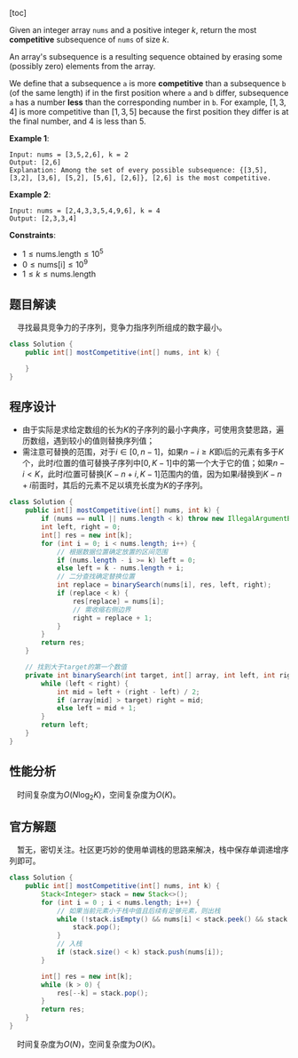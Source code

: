 [toc]

Given an integer array `nums` and a positive integer $k$, return the most **competitive** subsequence of `nums` of size $k$.

An array's subsequence is a resulting sequence obtained by erasing some (possibly zero) elements from the array.

We define that a subsequence `a` is more **competitive** than a subsequence `b` (of the same length) if in the first position where `a` and `b` differ, subsequence `a` has a number **less** than the corresponding number in `b`. For example, $[1,3,4]$ is more competitive than $[1,3,5]$ because the first position they differ is at the final number, and $4$ is less than $5$.

 

**Example 1**:

```
Input: nums = [3,5,2,6], k = 2
Output: [2,6]
Explanation: Among the set of every possible subsequence: {[3,5], [3,2], [3,6], [5,2], [5,6], [2,6]}, [2,6] is the most competitive.
```

**Example 2**:

```
Input: nums = [2,4,3,3,5,4,9,6], k = 4
Output: [2,3,3,4]
```



**Constraints**:

* $1 \le \text{nums.length} \le 10^5$
* $0 \le \text{nums[i]} \le 10^9$
* $1 \le k \le \text{nums.length}$



## 题目解读

&emsp;寻找最具竞争力的子序列，竞争力指序列所组成的数字最小。

```java
class Solution {
    public int[] mostCompetitive(int[] nums, int k) {

    }
}
```

## 程序设计

* 由于实际是求给定数组的长为$K$的子序列的最小字典序，可使用贪婪思路，遍历数组，遇到较小的值则替换序列值；
* 需注意可替换的范围，对于$i \in [0, n - 1]$，如果$n - i \ge K$即$i$后的元素有多于$K$个，此时$i$位置的值可替换子序列中$[0, K - 1]$中的第一个大于它的值；如果$n - i < K$，此时$i$位置可替换$[K - n + i, K - 1]$范围内的值，因为如果$i$替换到$K - n + i$前面时，其后的元素不足以填充长度为$K$的子序列。

```java
class Solution {
    public int[] mostCompetitive(int[] nums, int k) {
        if (nums == null || nums.length < k) throw new IllegalArgumentException("invalid param");
        int left, right = 0;
        int[] res = new int[k];
        for (int i = 0; i < nums.length; i++) {
            // 根据数据位置确定放置的区间范围
            if (nums.length - i >= k) left = 0;
            else left = k - nums.length + i;
            // 二分查找确定替换位置
            int replace = binarySearch(nums[i], res, left, right);
            if (replace < k) {
                res[replace] = nums[i];
                // 需收缩右侧边界
                right = replace + 1;
            }
        }
        return res;
    }

    // 找到大于target的第一个数值
    private int binarySearch(int target, int[] array, int left, int right) {
        while (left < right) {
            int mid = left + (right - left) / 2;
            if (array[mid] > target) right = mid;
            else left = mid + 1;
        }
        return left;
    }
}
```

## 性能分析

&emsp;时间复杂度为$O(N\log_2K)$，空间复杂度为$O(K)$。



## 官方解题

&emsp;暂无，密切关注。社区更巧妙的使用单调栈的思路来解决，栈中保存单调递增序列即可。

```java
class Solution {
    public int[] mostCompetitive(int[] nums, int k) {
        Stack<Integer> stack = new Stack<>();
        for (int i = 0 ; i < nums.length; i++) {
            // 如果当前元素小于栈中值且后续有足够元素，则出栈
            while (!stack.isEmpty() && nums[i] < stack.peek() && stack.size() + nums.length - i > k) {
                stack.pop();
            }
            // 入栈
            if (stack.size() < k) stack.push(nums[i]);
        }

        int[] res = new int[k];
        while (k > 0) {
            res[--k] = stack.pop();
        }
        return res;
    }
}
```

&emsp;时间复杂度为$O(N)$，空间复杂度为$O(K)$。